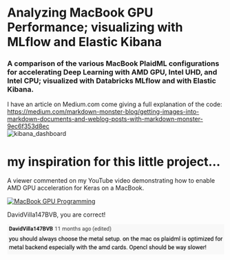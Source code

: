 # Analyzing MacBook GPU Performance; visualizing with MLflow and Elastic Kibana
### A comparison of the various MacBook PlaidML configurations for accelerating Deep Learning with AMD GPU, Intel UHD, and Intel CPU; visualized with Databricks MLflow and with Elastic Kibana.

I have an article on Medium.com come giving a full explanation of the code:
https://medium.com/markdown-monster-blog/getting-images-into-markdown-documents-and-weblog-posts-with-markdown-monster-9ec6f353d8ec  
![kibana_dashboard](media/kibana_dashboard.gif)

# my inspiration for this little project...
A viewer commented on my YouTube video demonstrating how to enable AMD GPU acceleration for Keras on a MacBook.

[![MacBook GPU Programming](https://img.youtube.com/vi/xwN5hQG5IRE/0.jpg)](https://youtu.be/xwN5hQG5IRE "MacBook GPU Python Programming")

DavidVilla147BVB, you are correct!

![very true](media/youtube_comment.png)
